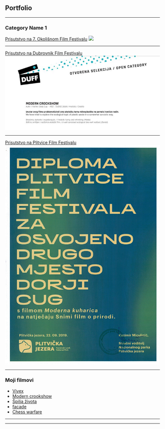 ## Portfolio

---

### Category Name 1 

[Prisutstvo na 7. Okolišnom Film Festivalu](/sample_page)
<img src="images/7.okolisni filmski festival.jpg?raw=true"/>

---
[Prisutstvo na Dubrovnik Film Festivalu](/pdf/sample_presentation.pdf)
<img src="images/DUFF kugarica.jpg?raw=true"/>

---
[Prisutstvo na Plitvice Film Festivalu](http://example.com/)
<img src="images/Plitvice film festival.jpg?raw=true"/>

---

### Moji filmovi

- [Vivex](https://youtu.be/Rd9rjjJ9amo)
- [Modern crookshow](https://youtu.be/X1LhlHebvA8)
- [Špilja života](https://youtu.be/KARWocfbHIg)
- [facade](https://youtu.be/vJhwPj2xjGU)
- [Chess warfare](https://youtu.be/BknSIQ34q6o)

---




---
